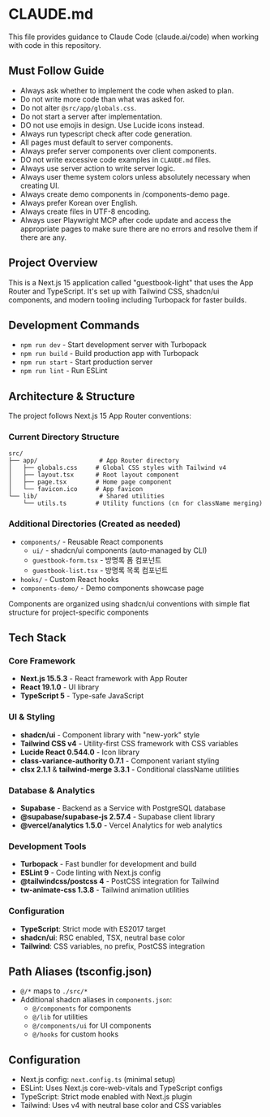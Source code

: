 # CLAUDE.md

This file provides guidance to Claude Code (claude.ai/code) when working with code in this repository.

## Must Follow Guide
- Always ask whether to implement the code when asked to plan.
- Do not write more code than what was asked for.
- Do not alter `@src/app/globals.css`.
- Do not start a server after implementation.
- DO not use emojis in design. Use Lucide icons instead.
- Always run typescript check after code generation.
- All pages must default to server components.
- Always prefer server components over client components.
- DO not write excessive code examples in `CLAUDE.md` files.
- Always use server action to write server logic.
- Always user theme system colors unless absolutely necessary when creating UI.
- Always create demo components in /components-demo page.
- Always prefer Korean over English.
- Always create files in UTF-8 encoding.
- Always user Playwright MCP after code update and access the appropriate pages to make sure there are no errors and resolve them if there are any.

## Project Overview
This is a Next.js 15 application called "guestbook-light" that uses the App Router and TypeScript. It's set up with Tailwind CSS, shadcn/ui components, and modern tooling including Turbopack for faster builds.

## Development Commands
- `npm run dev` - Start development server with Turbopack
- `npm run build` - Build production app with Turbopack
- `npm run start` - Start production server
- `npm run lint` - Run ESLint

## Architecture & Structure
The project follows Next.js 15 App Router conventions:

### Current Directory Structure
```
src/
├── app/                 # App Router directory
│   ├── globals.css     # Global CSS styles with Tailwind v4
│   ├── layout.tsx      # Root layout component
│   ├── page.tsx        # Home page component
│   └── favicon.ico     # App favicon
└── lib/                 # Shared utilities
    └── utils.ts        # Utility functions (cn for className merging)
```

### Additional Directories (Created as needed)
- `components/` - Reusable React components
  - `ui/` - shadcn/ui components (auto-managed by CLI)
  - `guestbook-form.tsx` - 방명록 폼 컴포넌트
  - `guestbook-list.tsx` - 방명록 목록 컴포넌트
- `hooks/` - Custom React hooks
- `components-demo/` - Demo components showcase page

Components are organized using shadcn/ui conventions with simple flat structure for project-specific components

## Tech Stack

### Core Framework
- **Next.js 15.5.3** - React framework with App Router
- **React 19.1.0** - UI library
- **TypeScript 5** - Type-safe JavaScript

### UI & Styling
- **shadcn/ui** - Component library with "new-york" style
- **Tailwind CSS v4** - Utility-first CSS framework with CSS variables
- **Lucide React 0.544.0** - Icon library
- **class-variance-authority 0.7.1** - Component variant styling
- **clsx 2.1.1** & **tailwind-merge 3.3.1** - Conditional className utilities

### Database & Analytics
- **Supabase** - Backend as a Service with PostgreSQL database
- **@supabase/supabase-js 2.57.4** - Supabase client library
- **@vercel/analytics 1.5.0** - Vercel Analytics for web analytics

### Development Tools
- **Turbopack** - Fast bundler for development and build
- **ESLint 9** - Code linting with Next.js config
- **@tailwindcss/postcss 4** - PostCSS integration for Tailwind
- **tw-animate-css 1.3.8** - Tailwind animation utilities

### Configuration
- **TypeScript**: Strict mode with ES2017 target
- **shadcn/ui**: RSC enabled, TSX, neutral base color
- **Tailwind**: CSS variables, no prefix, PostCSS integration

## Path Aliases (tsconfig.json)
- `@/*` maps to `./src/*`
- Additional shadcn aliases in `components.json`:
  - `@/components` for components
  - `@/lib` for utilities
  - `@/components/ui` for UI components
  - `@/hooks` for custom hooks

## Configuration
- Next.js config: `next.config.ts` (minimal setup)
- ESLint: Uses Next.js core-web-vitals and TypeScript configs
- TypeScript: Strict mode enabled with Next.js plugin
- Tailwind: Uses v4 with neutral base color and CSS variables